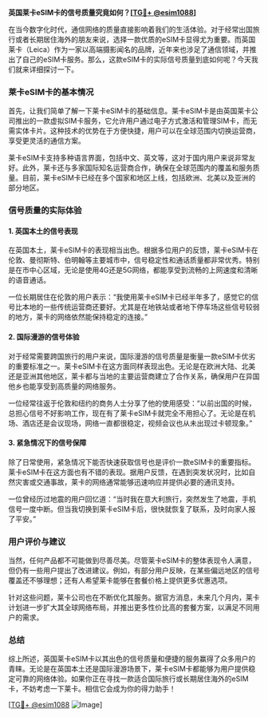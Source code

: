 **英国莱卡eSIM卡的信号质量究竟如何？[[TG💪+ @esim1088](https://t.me/s/esim1088)]**

在当今数字化时代，通信网络的质量直接影响着我们的生活体验。对于经常出国旅行或者长期居住海外的朋友来说，选择一款优质的eSIM卡显得尤为重要。而英国莱卡（Leica）作为一家以高端摄影闻名的品牌，近年来也涉足了通信领域，并推出了自己的eSIM卡服务。那么，这款eSIM卡的实际信号质量到底如何呢？今天我们就来详细探讨一下。

### 莱卡eSIM卡的基本情况

首先，让我们简单了解一下莱卡eSIM卡的基础信息。莱卡eSIM卡是由英国莱卡公司推出的一款虚拟SIM卡服务，它允许用户通过电子方式激活和管理SIM卡，而无需实体卡片。这种技术的优势在于方便快捷，用户可以在全球范围内切换运营商，享受更灵活的通信方案。

莱卡eSIM卡支持多种语言界面，包括中文、英文等，这对于国内用户来说非常友好。此外，莱卡还与多家国际知名运营商合作，确保在全球范围内的覆盖和服务质量。目前，莱卡eSIM卡已经在多个国家和地区上线，包括欧洲、北美以及亚洲的部分地区。

### 信号质量的实际体验

#### 1. 英国本土的信号表现

在英国本土，莱卡eSIM卡的表现相当出色。根据多位用户的反馈，莱卡eSIM卡在伦敦、曼彻斯特、伯明翰等主要城市中，信号稳定性和通话质量都非常优秀。特别是在市中心区域，无论是使用4G还是5G网络，都能享受到流畅的上网速度和清晰的语音通话。

一位长期居住在伦敦的用户表示：“我使用莱卡eSIM卡已经半年多了，感觉它的信号比本地的一些传统运营商还要好。尤其是在地铁站或者地下停车场这些信号较弱的地方，莱卡的网络依然能保持稳定的连接。”

#### 2. 国际漫游的信号体验

对于经常需要跨国旅行的用户来说，国际漫游的信号质量是衡量一款eSIM卡优劣的重要标准之一。莱卡eSIM卡在这方面同样表现出色。无论是在欧洲大陆、北美还是亚洲其他地区，莱卡都与当地的主要运营商建立了合作关系，确保用户在异国他乡也能享受到高质量的网络服务。

一位经常往返于伦敦和纽约的商务人士分享了他的使用感受：“以前出国的时候，总担心信号不好影响工作，现在有了莱卡eSIM卡就完全不用担心了。无论是在机场、酒店还是会议现场，网络一直都很稳定，视频会议也从未出现过卡顿现象。”

#### 3. 紧急情况下的信号保障

除了日常使用，紧急情况下能否快速获取信号也是评价一款eSIM卡的重要指标。莱卡eSIM卡在这方面也有不错的表现。据用户反馈，在遇到突发状况时，比如自然灾害或交通事故，莱卡的网络通常能够迅速响应并提供必要的通讯支持。

一位曾经历过地震的用户回忆道：“当时我在意大利旅行，突然发生了地震，手机信号一度中断。但当我切换到莱卡eSIM卡后，很快就恢复了联系，及时向家人报了平安。”

### 用户评价与建议

当然，任何产品都不可能做到尽善尽美。尽管莱卡eSIM卡的整体表现令人满意，但仍有一些用户提出了改进建议。例如，有部分用户反映，在某些偏远地区的信号覆盖还不够理想；还有人希望莱卡能够在套餐价格上提供更多优惠选项。

针对这些问题，莱卡公司也在不断优化其服务。据官方消息，未来几个月内，莱卡计划进一步扩大其全球网络布局，并推出更多性价比高的套餐方案，以满足不同用户的需求。

### 总结

综上所述，英国莱卡eSIM卡以其出色的信号质量和便捷的服务赢得了众多用户的青睐。无论是在英国本土还是国际漫游场景下，莱卡eSIM卡都能够为用户提供稳定可靠的网络体验。如果你正在寻找一款适合国际旅行或长期居住海外的eSIM卡，不妨考虑一下莱卡。相信它会成为你的得力助手！

[[TG💪+ @esim1088](https://t.me/s/esim1088) ![Image](https://i.postimg.cc/4NQfJmqS/Snipaste-2025-05-13-00-14-12.png)]